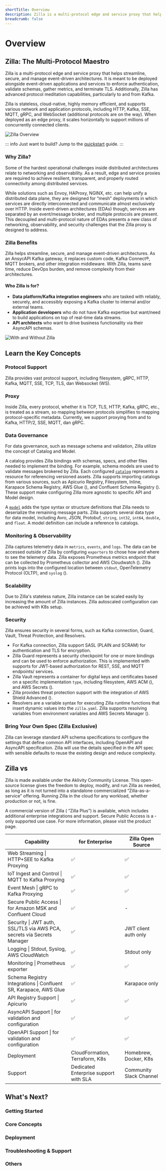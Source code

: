 ```yaml
---
shortTitle: Overview
description: Zilla is a multi-protocol edge and service proxy that helps streamline, secure, and manage event-driven architectures. This article highlights the core concepts of Zilla and give overall overview of Zilla documentation.
breadcrumb: false
---
```


# Overview

## Zilla: The Multi-Protocol Maestro

Zilla is a multi-protocol edge and service proxy that helps streamline, secure, and manage event-driven architectures. It is meant to be deployed alongside event-driven applications and services to enforce authentication, validate schemas, gather metrics, and terminate TLS. Additionally, Zilla has advanced protocol meditation capabilities, particularly to and from Kafka.

Zilla is stateless, cloud-native, highly memory efficient, and supports various network and application protocols, including HTTP, Kafka, SSE, MQTT, gRPC, and WebSocket (additional protocols are on the way). When deployed as an edge proxy, it scales horizontally to support millions of concurrently connected clients.

![Zilla Overview](/zilla-overview.png)

::: info Just want to build?
Jump to the [quickstart](./how-tos/quickstart/index.md) guide.
:::

### Why Zilla?

Some of the hardest operational challenges inside distributed architectures relate to networking and observability. As a result, edge and service proxies are required to achieve resilient, transparent, and properly routed connectivity among distributed services.

While solutions such as Envoy, HAProxy, NGINX, etc. can help unify a distributed data plane, they are designed for “mesh” deployments in which services are directly interconnected and communicate almost exclusively over HTTP. Inside event-driven architectures (EDAs) though, services are separated by an event/message broker, and multiple protocols are present. This decoupled and multi-protocol nature of EDAs presents a new class of networking, observability, and security challenges that the Zilla proxy is designed to address.

### Zilla Benefits

Zilla helps streamline, secure, and manage event-driven architectures. As an AnsycAPI Kafka gateway, it replaces custom code, Kafka Connect®, MQTT brokers, and other integration middleware. With Zilla, teams save time, reduce DevOps burden, and remove complexity from their architectures.

#### Who Zilla is for?

- **Data platform/Kafka integration engineers** who are tasked with reliably, securely, and accessibly exposing a Kafka cluster to internal and/or external teams.
- **Application developers** who do not have Kafka expertise but want/need to build applications on top of real-time data streams.
- **API architects** who want to drive business functionality via their AsyncAPI schemas.

![With and Without Zilla](/before-after-zilla.svg)

## Learn the Key Concepts

### Protocol Support

Zilla provides vast protocol support, including filesystem, gRPC, HTTP, Kafka, MQTT, SSE, TCP, TLS, dan Websocket (WS).

### Proxy

Inside Zilla, every protocol, whether it is TCP, TLS, HTTP, Kafka, gRPC, etc., is treated as a stream, so mapping between protocols simplifies to mapping protocol-specific metadata. Currently, we support proxying from and to Kafka, HTTP/2, SSE, MQTT, dan gRPC.

### Data Governance

For data governance, such as message schema and validation, Zilla utilize the concept of Catalog and Model.

A catalog provides Zilla bindings with schemas, specs, and other files needed to implement the binding. For example, schema models are used to validate messages brokered by Zilla. Each configured [`catalog`](./reference/config/overview.md#catalogs) represents a resource for referencing versioned assets. Zilla supports importing catalogs from various sources, such as Apicurio Registry, Filesystem, Inline, Karapace Schema Registry, AWS Glue (<ZillaPlus/>), and Confluent Schema Registry (<ZillaPlus/>). These support make configuring Zilla more agnostic to specific API and Model design.

A [`model`](./reference/config/models/) adds the type syntax or structure definitions that Zilla needs to deserialize the remaining message parts. Zilla supports several data type for data model, including Avro, JSON, Protobuf, `string`, `int32`, `int64`, `double`, and `float`. A model definition can include a reference to catalogs.

### Monitoring & Observability

Zilla captures telemetry data in `metrics`, `events`, and `logs`. The data can be accessed outside of Zilla by configuring `exporters` to chose how and where to see the telemetry data. Zilla exposes Prometheus metrics endpoint that can be collected by Prometheus collector and AWS Cloudwatch (<ZillaPlus/>). Zilla prints logs into the configured location between `stdout`, OpenTelemetry Protocol (OLTP), and `syslog` (<ZillaPlus/>).

### Scalability

Due to Zilla's stateless nature, Zilla instance can be scaled easily by increasing the amount of Zilla instances. Zilla autoscaled configuration can be achieved with K8s setup.

### Security

Zilla ensures security in several forms, such as Kafka connection, Guard, Vault, Threat Protection, and Resolvers.

- For Kafka connection, Zilla support SASL (PLAIN and SCRAM) for authentication and TLS for encryption.
- Zilla Guard represents a security checkpoint for one or more bindings and can be used to enforce authorization. This is implemented with supports for JWT-based authorization for REST, SSE, and MQTT endpoints/ services.
- Zilla Vault represents a container for digital keys and certificates based on a specific implementation `type`, including filesystem, AWS ACM (<ZillaPlus/>), and AWS Secrets (<ZillaPlus/>).
- Zilla provides threat protection support with the integration of AWS Shield Advanced (<ZillaPlus/>).
- Resolvers are a variable syntax for executing Zilla runtime functions that insert dynamic values into the `zilla.yaml`. Zilla supports resolving variables from environment variables and AWS Secrets Manager (<ZillaPlus/>).

### Bring Your Own Spec (Zilla Exclusive)

Zilla can leverage standard API schema specifications to configure the settings that define common API interfaces, including OpenAPI and AsyncAPI specification. Zilla will use the details specified in the API spec with sensible defaults to reuse the existing design and reduce complexity.

## Zilla vs <ZillaPlus />

Zilla is made available under the Aklivity Community License. This open-source license gives the freedom to deploy, modify, and run Zilla as needed, as long as it is not turned into a standalone commercialized “Zilla-as-a-service” offering. Running Zilla in the cloud for any workload, whether production or not, is fine.

A commercial version of Zilla (<ZillaPlus/> “Zilla Plus”) is available, which includes additional enterprise integrations and support. Secure Public Access is a <ZillaPlus/>-only supported use case. For more information, please visit the [<ZillaPlus/>](https://www.aklivity.io/products/zilla-plus) product page.

| Capability                                                             | <ZillaPlus/> for Enterprise          | Zilla Open Source       |
| ---------------------------------------------------------------------- | ------------------------------------- | ----------------------- |
| Web Streaming \| HTTP+SEE to Kafka Proxying                            | ✅                                    | ✅                      |
| IoT Ingest and Control \| MQTT to Kafka Proxying                       | ✅                                    | ✅                      |
| Event Mesh \| gRPC to Kafka Proxying                                   | ✅                                    | ✅                      |
| Secure Public Access \| for Amazon MSK and Confluent Cloud             | ✅                                    | -                       |
| Security \| JWT auth, SSL/TLS via AWS PCA, secrets via Secrets Manager | ✅                                    | JWT client auth only    |
| Logging \| Stdout, Syslog, AWS CloudWatch                              | ✅                                    | Stdout only             |
| Monitoring \| Prometheus exporter                                      | ✅                                    | ✅                      |
| Schema Registry Integrations \| Confluent SR, Karapace, AWS Glue       | ✅                                    | Karapace only           |
| API Registry Support \| Apicurio                                       | ✅                                    | ✅                      |
| AsyncAPI Support \| for validation and configuration                   | ✅                                    | ✅                      |
| OpenAPI Support \| for validation and configuration                    | ✅                                    | ✅                      |
| Deployment                                                             | CloudFormation, Terraform, K8s        | Homebrew, Docker, K8s   |
| Support                                                                | Dedicated Enterprise support with SLA | Community Slack Channel |

## What's Next?

### Getting Started

<div class="overview_cards">
  <VPCard
    title="Quickstart"
    logo="/assets/icons/quickstart.svg"
    link="./cookbooks/quickstart/README.md"
  />

  <VPCard
    title="Zilla Use Cases"
    logo="/assets/icons/use cases.svg"
    link="./concepts/use-cases.md"
  />

  <VPCard
    title="VS Code Extension"
    logo="/assets/icons/build visualize.svg"
    link="./concepts/vscode/README.md"
  />
</div>

### Core Concepts

<div class="overview_cards">
  <VPCard
    title="Protocol"
    logo="/assets/icons/protocol.svg"
    link="#"
  />

  <VPCard
    title="Proxy"
    logo="/assets/icons/proxy.svg"
    link="#"
  />

  <VPCard
    title="Data Governance"
    logo="/assets/icons/data governance.svg"
    link="#"
  />

  <VPCard
    title="Monitoring & Observability"
    logo="/assets/icons/monitoring.svg"
    link="#"
  />

  <VPCard
    title="Scalability"
    logo="/assets/icons/scalability.svg"
    link="#"
  />

  <VPCard
    title="Security"
    logo="/assets/icons/security.svg"
    link="#"
  />

  <VPCard
    title="Bring Your Own Spec"
    logo="/assets/icons/bring your own.svg"
    link="#"
  />
</div>

### Deployment

<div class="overview_cards">
  <VPCard
    title="Install Zilla"
    logo="/assets/icons/install zilla.svg"
    link="#"
  />

  <VPCard
    title="Dynamic Loading of Zilla Configuration"
    logo="/assets/icons/dynamic loading.svg"
    link="#"
  />

  <VPCard
    title="Connecting to Kafka"
    logo="/assets/icons/connecting kafka.svg"
    link="#"
  />

  <VPCard
    title="Catalogs"
    logo="/assets/icons/catalogs.svg"
    link="#"
  />

  <VPCard
    title="Zilla Plus in Production"
    logo="/assets/icons/zilla in product.svg"
    link="#"
  />
</div>

### Troubleshooting & Support

<div class="overview_cards">
  <VPCard
    title="Troubleshooting Guides"
    logo="/assets/icons/troubleshoot.svg"
    link="#"
  />

  <VPCard
    title="Community Support"
    logo="/assets/icons/community support.svg"
    link="#"
  />

  <VPCard
    title="Enterprise Support (Zilla Plus)"
    logo="/assets/icons/enterprise.svg"
    link="#"
  />
</div>

### Others

<div class="overview_cards">
  <VPCard
    title="FAQ"
    logo="/assets/icons/faq.svg"
    link="#"
  />

  <VPCard
    title="Changelog"
    logo="/assets/icons/changelog.svg"
    link="#"
  />

  <VPCard
    title="Glossary"
    logo="/assets/icons/glossary.svg"
    link="#"
  />

  <VPCard
    title="Reference"
    logo="/assets/icons/reference.svg"
    link="/reference"
  />

  <VPCard
    title="Community"
    logo="/assets/icons/community.svg"
    link="#"
  />

  <VPCard
    title="Contribute"
    logo="/assets/icons/contribute.svg"
    link="#"
  />
</div>
